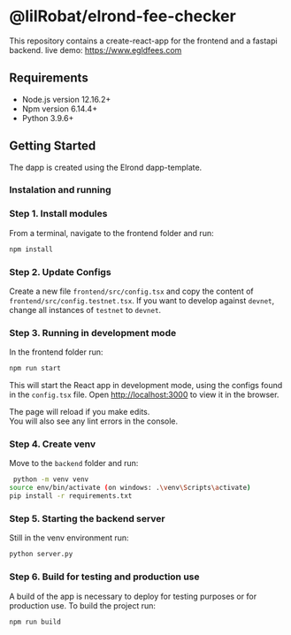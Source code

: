 # @lilRobat/elrond-fee-checker
This repository contains a create-react-app for the frontend and a fastapi backend.
live demo: https://www.egldfees.com

## Requirements

* Node.js version 12.16.2+
* Npm version 6.14.4+
* Python 3.9.6+

## Getting Started

The dapp is created using the Elrond dapp-template.

### Instalation and running

### Step 1. Install modules

From a terminal, navigate to the frontend folder and run:

```bash
npm install
```

### Step 2. Update Configs

Create a new file `frontend/src/config.tsx` and copy the content of `frontend/src/config.testnet.tsx`. If you want to develop against `devnet`, change all instances of `testnet` to `devnet`.

### Step 3. Running in development mode

In the frontend folder run:

```bash
npm run start
```

This will start the React app in development mode, using the configs found in the `config.tsx` file.
Open [http://localhost:3000](http://localhost:3000) to view it in the browser.

The page will reload if you make edits.\
You will also see any lint errors in the console.

### Step 4. Create venv

Move to the `backend` folder and run:

```bash
 python -m venv venv
source env/bin/activate (on windows: .\venv\Scripts\activate)
pip install -r requirements.txt
```

### Step 5. Starting the backend server

Still in the venv environment run:

```bash
python server.py
```

### Step 6. Build for testing and production use

A build of the app is necessary to deploy for testing purposes or for production use.
To build the project run:

```bash
npm run build
```
